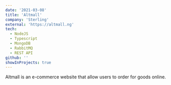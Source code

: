 ```yaml
---
date: '2021-03-08'
title: 'Altmall'
company: 'Sterling'
external: 'https://altmall.ng'
tech:
  - NodeJS
  - Typescript
  - MongoDB
  - RabbitMQ
  - REST API
github: ''
showInProjects: true
---
```


Altmall is an e-commerce website that allow users to order for goods online.
